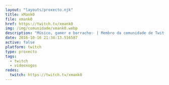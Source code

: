 ```yaml
---
layout: "layouts/proxecto.njk"
title: xMank0
file: xmank0
href: https://twitch.tv/xmank0
img: /img/comunidade/xmank0.webp
description: "Músico, gamer e borracho✨ | Membro da comunidade de Twitch en Galego\U0001F499"
date: 2016-10-16 21:34:13.516587
active: false
platform: twitch
type: proxecto
tags:
  - twitch
  - videoxogos
redes:
  twitch: https://twitch.tv/xmank0
---
```

